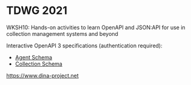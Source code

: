 # TDWG 2021

WKSH10: Hands-on activities to learn OpenAPI and JSON:API for use in collection management systems and beyond

Interactive OpenAPI 3 specifications (authentication required):

* [Agent Schema](https://dina-web.github.io/tdwg2021)
* [Collection Schema](https://dina-web.github.io/tdwg2021/?url=https%3A%2F%2Fraw.githubusercontent.com%2FDINA-Web%2Ftdwg2021%2Fmain%2Fcollection-specs%2Fschema%2Fnatural-history-collection-api.yml)


https://www.dina-project.net
